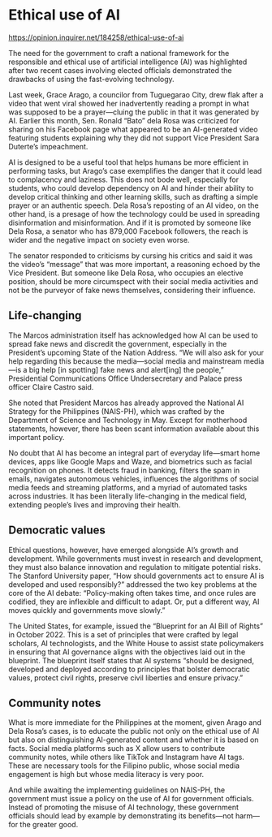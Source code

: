 # Ethical use of AI

https://opinion.inquirer.net/184258/ethical-use-of-ai



The need for the government to craft a national framework for the responsible and ethical use of artificial intelligence (AI) was highlighted after two recent cases involving elected officials demonstrated the drawbacks of using the fast-evolving technology.

Last week, Grace Arago, a councilor from Tuguegarao City, drew flak after a video that went viral showed her inadvertently reading a prompt in what was supposed to be a prayer—cluing the public in that it was generated by AI. Earlier this month, Sen. Ronald “Bato” dela Rosa was criticized for sharing on his Facebook page what appeared to be an AI-generated video featuring students explaining why they did not support Vice President Sara Duterte’s impeachment.

AI is designed to be a useful tool that helps humans be more efficient in performing tasks, but Arago’s case exemplifies the danger that it could lead to complacency and laziness. This does not bode well, especially for students, who could develop dependency on AI and hinder their ability to develop critical thinking and other learning skills, such as drafting a simple prayer or an authentic speech. Dela Rosa’s reposting of an AI video, on the other hand, is a presage of how the technology could be used in spreading disinformation and misinformation. And if it is promoted by someone like Dela Rosa, a senator who has 879,000 Facebook followers, the reach is wider and the negative impact on society even worse.

The senator responded to criticisms by cursing his critics and said it was the video’s “message” that was more important, a reasoning echoed by the Vice President. But someone like Dela Rosa, who occupies an elective position, should be more circumspect with their social media activities and not be the purveyor of fake news themselves, considering their influence.



##  Life-changing



The Marcos administration itself has acknowledged how AI can be used to spread fake news and discredit the government, especially in the President’s upcoming State of the Nation Address. “We will also ask for your help regarding this because the media—social media and mainstream media—is a big help [in spotting] fake news and alert[ing] the people,” Presidential Communications Office Undersecretary and Palace press officer Claire Castro said.

She noted that President Marcos has already approved the National AI Strategy for the Philippines (NAIS-PH), which was crafted by the Department of Science and Technology in May. Except for motherhood statements, however, there has been scant information available about this important policy.

No doubt that AI has become an integral part of everyday life—smart home devices, apps like Google Maps and Waze, and biometrics such as facial recognition on phones. It detects fraud in banking, filters the spam in emails, navigates autonomous vehicles, influences the algorithms of social media feeds and streaming platforms, and a myriad of automated tasks across industries. It has been literally life-changing in the medical field, extending people’s lives and improving their health.



##  Democratic values



Ethical questions, however, have emerged alongside AI’s growth and development. While governments must invest in research and development, they must also balance innovation and regulation to mitigate potential risks. The Stanford University paper, “How should governments act to ensure AI is developed and used responsibly?” addressed the two key problems at the core of the AI debate: “Policy-making often takes time, and once rules are codified, they are inflexible and difficult to adapt. Or, put a different way, AI moves quickly and governments move slowly.”

The United States, for example, issued the “Blueprint for an AI Bill of Rights” in October 2022. This is a set of principles that were crafted by legal scholars, AI technologists, and the White House to assist state policymakers in ensuring that AI governance aligns with the objectives laid out in the blueprint. The blueprint itself states that AI systems “should be designed, developed and deployed according to principles that bolster democratic values, protect civil rights, preserve civil liberties and ensure privacy.”



##  Community notes



What is more immediate for the Philippines at the moment, given Arago and Dela Rosa’s cases, is to educate the public not only on the ethical use of AI but also on distinguishing AI-generated content and whether it is based on facts. Social media platforms such as X allow users to contribute community notes, while others like TikTok and Instagram have AI tags. These are necessary tools for the Filipino public, whose social media engagement is high but whose media literacy is very poor.

And while awaiting the implementing guidelines on NAIS-PH, the government must issue a policy on the use of AI for government officials. Instead of promoting the misuse of AI technology, these government officials should lead by example by demonstrating its benefits—not harm—for the greater good.